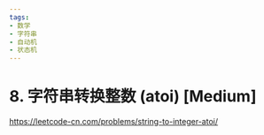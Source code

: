 ```yaml
---
tags:
- 数学
- 字符串
- 自动机
- 状态机
---
```


# 8. 字符串转换整数 (atoi) [Medium]

<https://leetcode-cn.com/problems/string-to-integer-atoi/>
